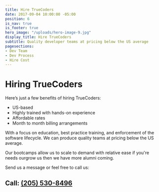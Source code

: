 ```yaml
---
title: Hire TrueCoders
date: 2017-09-04 10:00:00 -05:00
position: 6
is_nav: true
is_footer: true
hero_image: "/uploads/hero-image-9.jpg"
display_title: Hire TrueCoders
subtitle: Quality developer teams at pricing below the US average
pagesections:
- Dev Team
- Dev Process
- Hire Cost
---
```


# Hiring TrueCoders

Here’s just a few benefits of hiring TrueCoders:

* US-based
* Highly trained with hands-on experience
* Affordable rates
* Month to month billing arrangements

With a focus on education, best practice training, and enforcement of the software lifecycle.  We can produce quality teams at pricing below the US average.

Our bootcamps allow us to scale to demand with relative ease if you're needs ourgrow us then we have more alumni coming.

Send us a message or feel free to call us:

## Call: [(205) 530-8496](tel:12055308496)